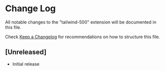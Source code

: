 # Change Log

All notable changes to the "tailwind-500" extension will be documented in this file.

Check [Keep a Changelog](http://keepachangelog.com/) for recommendations on how to structure this file.

## [Unreleased]

- Initial release
